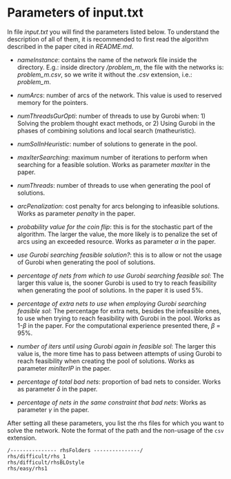 # Parameters of input.txt

In file *input.txt* you will find the parameters listed below. To understand the description of all of them, it is recommended to first read the algorithm described in the paper cited in *README.md*.

+ *nameInstance*: contains the name of the network file inside the directory. E.g.: inside directory */problem_m*, the file with the networks is: *problem_m.csv*, so we write it without the *.csv* extension, i.e.: *problem_m*.

+ *numArcs*: number of arcs of the network. This value is used to reserved memory for the pointers.

+ *numThreadsGurOpti*: number of threads to use by Gurobi when: 1) Solving the problem thought exact methods, or 2) Using Gurobi in the phases of combining solutions and local search (matheuristic).

+ *numSolInHeuristic*: number of solutions to generate in the pool.

+ *maxIterSearching*: maximum number of iterations to perform when searching for a feasible solution. Works as parameter *maxIter* in the paper.

+ *numThreads*: number of threads to use when generating the pool of solutions.

+ *arcPenalization*: cost penalty for arcs belonging to infeasible solutions. Works as parameter *penalty* in the paper.

+ *probability value for the coin flip*: this is for the stochastic part of the algorithm. The larger the value, the more likely is to penalize the set of arcs using an exceeded resource. Works as parameter $\alpha$ in the paper.

+ *use Gurobi searching feasible solution?*: this is to allow or not the usage of Gurobi when generating the pool of solutions.

+ *percentage of nets from which to use Gurobi searching feasible sol*: The larger this value is, the sooner Gurobi is used to try to reach feasibility when generating the pool of solutions. In the paper it is used 5%.

+ *percentage of extra nets to use when employing Gurobi searching feasible sol*: The percentage for extra nets, besides the infeasible ones, to use when trying to reach feasibility with Gurobi in the pool. Works as 1-$\beta$ in the paper. For the computational experience presented there, $\beta$ = 95%.

+ *number of iters until using Gurobi again in feasible sol*: The larger this value is, the more time has to pass between attempts of using Gurobi to reach feasibility when creating the pool of solutions. Works as parameter *minIterIP* in the paper.

+ *percentage of total bad nets*: proportion of bad nets to consider. Works as parameter $\delta$ in the paper.

+ *percentage of nets in the same constraint that bad nets*: Works as parameter $\gamma$ in the paper.

After setting all these parameters, you list the rhs files for which you want to solve the network. Note the format of the path and the non-usage of the `csv` extension.

```
/--------------- rhsFolders ---------------/
rhs/difficult/rhs_1
rhs/difficult/rhsBLOstyle
rhs/easy/rhs1
```

